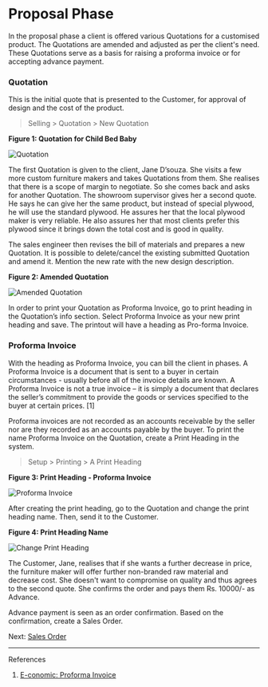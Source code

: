 # Proposal Phase

<p class="lead"> In the proposal phase a client is offered various Quotations for a customised product. The Quotations are amended and adjusted as per the client's need. These Quotations serve as a basis for raising a proforma invoice or for accepting advance payment. </p>

### Quotation

This is the initial quote that is presented to the Customer, for approval of design and the cost of the product.

> Selling > Quotation > New Quotation

__Figure 1: Quotation for Child Bed Baby__

![Quotation](/assets/erpnext_org/images/erpnext/e-t-o-quotation-1-childbed.png)

The first Quotation is given to the client, Jane D’souza. She visits a few more custom furniture makers and takes Quotations from them. She realises that there is a scope of margin to negotiate. So she comes back and asks for another Quotation. The showroom supervisor gives her a second quote. He says he can give her the same product, but instead of special plywood, he will use the standard plywood. He assures her that the local plywood maker is very reliable. He also assures her that most clients prefer this plywood since it brings down the total cost and is good in quality.

The sales engineer then revises the bill of materials and prepares a new Quotation. It is possible to delete/cancel the existing submitted Quotation and amend it. Mention the new rate with the new design description.

__Figure 2: Amended Quotation__

![Amended Quotation](/assets/erpnext_org/images/erpnext/e-t-o-quotation-amend-childbed.png)

In order to print your Quotation as Proforma Invoice, go to print heading in the Quotation’s info section. Select Proforma Invoice as your new print heading and save. The printout will have a heading as Pro-forma Invoice.

### Proforma Invoice

With the heading as Proforma Invoice, you can bill the client in phases. A Proforma Invoice is a document that is sent to a buyer in certain circumstances - usually before all of the invoice details are known. A Proforma Invoice is not a true invoice – it is simply a document that declares the seller’s commitment to provide the goods or services specified to the buyer at certain prices. [1] 

Proforma invoices are not recorded as an accounts receivable by the seller nor are they recorded as an accounts payable by the buyer. To print the name Proforma Invoice on the Quotation, create a Print Heading in the system.

> Setup > Printing > A Print Heading


__Figure 3: Print Heading - Proforma Invoice__

![Proforma Invoice](/assets/erpnext_org/images/erpnext/e-t-o-proforma-invoice-childbed.png)

After creating the print heading, go to the Quotation and change the print heading name. Then, send it to the Customer.

__Figure 4: Print Heading Name__

![Change Print Heading](/assets/erpnext_org/images/erpnext/e-t-o-print-heading-childbed.png)

The Customer, Jane, realises that if she wants a further decrease in price, the furniture maker will offer further non-branded raw material and decrease cost. She doesn't want to compromise on quality and thus agrees to the second quote. She confirms the order and pays them Rs. 10000/- as Advance. 

Advance payment is seen as an order confirmation. Based on the confirmation, create a Sales Order.



Next: [Sales Order](/user-guide/guide-books/engineer-to-order/sales-order)


---


References

1. [E-conomic: Proforma Invoice](http://www.e-conomic.co.uk/accountingsystem/glossary/proforma-invoice)